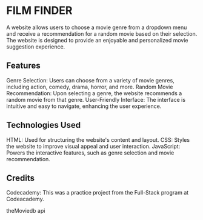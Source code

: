 
# FILM FINDER

A website allows users to choose a movie genre from a dropdown menu and receive a recommendation for a random movie based on their selection. The website is designed to provide an enjoyable and personalized movie suggestion experience.

## Features

Genre Selection: Users can choose from a variety of movie genres, including action, comedy, drama, horror, and more.
Random Movie Recommendation: Upon selecting a genre, the website recommends a random movie from that genre.
User-Friendly Interface: The interface is intuitive and easy to navigate, enhancing the user experience.

## Technologies Used

HTML: Used for structuring the website's content and layout.
CSS: Styles the website to improve visual appeal and user interaction.
JavaScript: Powers the interactive features, such as genre selection and movie recommendation.


## Credits

Codecademy: This was a practice project from the Full-Stack program at Codeacademy.

theMoviedb api
